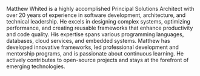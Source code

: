 
Matthew Whited is a highly accomplished Principal Solutions Architect with over 20 years 
of experience in software development, architecture, and technical leadership. He excels
in designing complex systems, optimizing performance, and creating reusable frameworks
that enhance productivity and code quality. His expertise spans various programming 
languages, databases, cloud services, and embedded systems. Matthew has developed 
innovative frameworks, led professional development and mentorship programs, and is 
passionate about continuous learning. He actively contributes to open-source projects 
and stays at the forefront of emerging technologies.